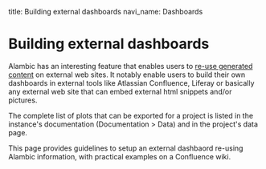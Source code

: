 title: Building external dashboards
navi_name: Dashboards

# Building external dashboards

Alambic has an interesting feature that enables users to [re-use generated content](/Documentation/Basics/Exports.html) on external web sites. It notably enable users to build their own dashboards in external tools like Atlassian Confluence, Liferay or basically any external web site that can embed external html snippets and/or pictures.

The complete list of plots that can be exported for a project is listed in the instance's documentation (Documentation > Data) and in the project&apos;s data page.

This page provides guidelines to setup an external dashbaord re-using Alambic information, with practical examples on a Confluence wiki.
